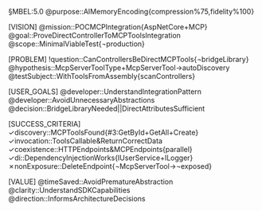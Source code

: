 §MBEL:5.0
@purpose::AIMemoryEncoding{compression%75,fidelity%100}

[VISION]
@mission::POCMCPIntegration{AspNetCore+MCP}
@goal::ProveDirectControllerToMCPToolsIntegration
@scope::MinimalViableTest{¬production}

[PROBLEM]
!question::CanControllersBeDirectMCPTools{¬bridgeLibrary}
@hypothesis::McpServerToolType+McpServerTool→autoDiscovery
@testSubject::WithToolsFromAssembly{scanControllers}

[USER_GOALS]
@developer::UnderstandIntegrationPattern
@developer::AvoidUnnecessaryAbstractions
@decision::BridgeLibraryNeeded||DirectAttributesSufficient

[SUCCESS_CRITERIA]
✓discovery::MCPToolsFound{#3:GetById+GetAll+Create}
✓invocation::ToolsCallable&ReturnCorrectData
✓coexistence::HTTPEndpoints&MCPEndpoints{parallel}
✓di::DependencyInjectionWorks{IUserService+ILogger}
✗nonExposure::DeleteEndpoint{¬McpServerTool→¬exposed}

[VALUE]
@timeSaved::AvoidPrematureAbstraction
@clarity::UnderstandSDKCapabilities
@direction::InformsArchitectureDecisions
